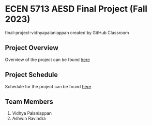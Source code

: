 # ECEN 5713 AESD Final Project (Fall 2023)
final-project-vidhyapalaniappan created by GitHub Classroom



## Project Overview
Overview of the project can be found [here](https://github.com/ashwinhr186/aesd-final-project-vidhya-ashwin/wiki/Project-Overview)



## Project Schedule
Schedule for the project can be found [here](https://github.com/users/ashwinhr186/projects/8/views/1)


## Team Members
1. Vidhya Palaniappan
2. Ashwin Ravindra

